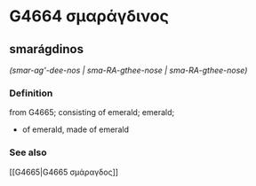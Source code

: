 # G4664 σμαράγδινος

## smarágdinos

_(smar-ag'-dee-nos | sma-RA-gthee-nose | sma-RA-gthee-nose)_

### Definition

from G4665; consisting of emerald; emerald; 

- of emerald, made of emerald

### See also

[[G4665|G4665 σμάραγδος]]
